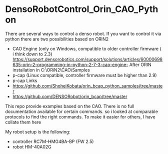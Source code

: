 # DensoRobotControl_Orin_CAO_Python
There are several ways to control a denso robot.
If you want to control it via python there are two possibilities based on ORIN2
- CAO Engine (only on Windows, compatible to older controller firmware ( i think down to 2.3)
    https://support.densorobotics.com/support/solutions/articles/60000698635-orin-2-programming-in-python-2-7-3-cao-engine-
    After ORIN installation in C:\ORiN2\CAO\Samples
- p-cap (Linux compatible, controller firmware must be higher than 2.9)
- p-cap Links
-   https://github.com/ShoheiKobata/orin_bcap_python_samples/tree/master
-   https://github.com/DENSORobot/orin_bcap/tree/master

This repo provide examples based on the CAO. There is no full documentation available for certain commands. so i looked at comparable protocols to find the right commands. To make it easier for others, I have collate them here

My robot setup is the following:
- controller RC7M-HMG4BA-BP (FW 2.5)
- robot HM-40A02G



